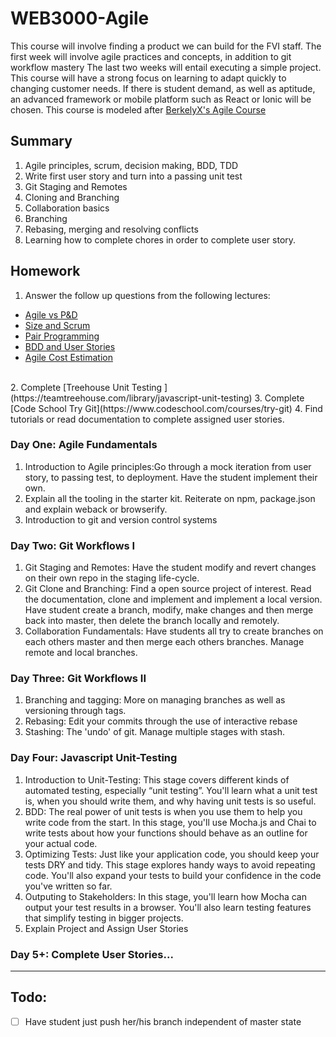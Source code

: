 # WEB3000-Agile

  This course will involve finding a product we can build for the FVI staff. The first week  will involve agile practices and concepts, in addition to git workflow mastery  The last two weeks will entail executing a simple project. This course will have a strong focus on learning to adapt quickly to changing customer needs. If there is student demand, as well as aptitude, an advanced framework or mobile platform such as React or Ionic will be chosen. This course is modeled after [BerkelyX's Agile Course](https://courses.edx.org/courses/course-v1:BerkeleyX+CS169.1x+3T2015SP/c)

## Summary

1. Agile principles, scrum, decision making, BDD, TDD
2. Write first user story and turn into a passing unit test
3. Git Staging and Remotes
4. Cloning and Branching
5. Collaboration basics
6. Branching
7. Rebasing, merging and resolving conflicts
8. Learning how to complete chores in order to complete user story.

## Homework
1. Answer the follow up questions from the following lectures:

  - [Agile vs P&D](https://youtu.be/CbLKWRp1TGo)
  - [Size and Scrum](https://youtu.be/JFZi4bGGJOk)
  - [Pair Programming](https://youtu.be/JbDR58lsIl0)
  - [BDD and User Stories](https://youtu.be/duUIq-KTLq8)
  - [Agile Cost Estimation](https://youtu.be/8ZoytqaIbss)
  </br>
2. Complete [Treehouse Unit Testing ](https://teamtreehouse.com/library/javascript-unit-testing)
3. Complete [Code School Try Git](https://www.codeschool.com/courses/try-git)
4. Find tutorials or read documentation to complete assigned user stories.

### Day One: Agile Fundamentals
  1. Introduction to Agile principles:Go through a mock iteration from user story, to passing test, to deployment. Have the student implement their own.
  2. Explain all the tooling in the starter kit. Reiterate on npm, package.json and explain weback or browserify.
  3. Introduction to git and version control systems

### Day Two: Git Workflows I
  1. Git Staging and Remotes: Have the student modify and revert changes on their own repo in the staging life-cycle.
  2. Git Clone and Branching: Find a open source project of interest. Read the documentation, clone and implement and implement a local version.  Have student create a branch, modify, make changes and then merge back into master, then delete the branch locally and remotely.
  3. Collaboration Fundamentals: Have students all try to create branches on each others master and then merge each others branches. Manage remote and local branches.

### Day Three: Git Workflows II  
  1. Branching and tagging: More on managing branches as well as versioning through tags.
  2. Rebasing: Edit your commits through the use of interactive rebase
  3. Stashing: The 'undo' of git. Manage multiple stages with stash.

### Day Four: Javascript Unit-Testing  
1. Introduction to Unit-Testing: This stage covers different kinds of automated testing, especially “unit testing”. You'll learn what a unit test is, when you should write them, and why having unit tests is so useful.
2. BDD: The real power of unit tests is when you use them to help you write code from the start. In this stage, you'll use Mocha.js and Chai to write tests about how your functions should behave as an outline for your actual code.
3. Optimizing Tests: Just like your application code, you should keep your tests DRY and tidy. This stage explores handy ways to avoid repeating code. You'll also expand your tests to build your confidence in the code you've written so far.
4. Outputing to Stakeholders: In this stage, you'll learn how Mocha can output your test results in a browser. You'll also learn testing features that simplify testing in bigger projects.
5. Explain Project and Assign User Stories

### Day 5+:  Complete User Stories...


---
## Todo:
- [ ] Have student just push her/his branch independent of master state
